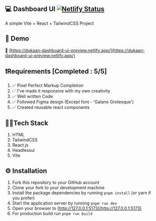 ## 💻 Dashboard UI [![Netlify Status](https://api.netlify.com/api/v1/badges/b99cef85-025f-46ea-a0fe-a12d7f2e28c5/deploy-status)](https://app.netlify.com/sites/quillbot-exercise/deploys)

A simple Vite + React + TailwindCSS Project

## 🚀 Demo

🔗 [https://dukaan-dashboard-ui-preview.netlify.app/](https://dukaan-dashboard-ui-preview.netlify.app/)

## ❗Requirements [Completed : 5/5]

1. ✅ Pixel Perfect Markup Completion
2. ✅ I've made it responsive with my own creativity
3. ✅ Well written Code
4. ✅ Followed Figma design (Except font - 'Galano Grotesque')
5. ✅ Created reusable react components

## 👨‍💻Tech Stack

1. HTML
2. TailwindCSS
3. React.js
4. Headlessui
5. Vite

## ⚙ Installation

1. Fork this repository to your GitHub account
2. Clone your fork to your development machine
3. Install the package dependencies by running `pnpm install` (or yarn if you prefer)
4. Start the application server by running `pnpm run dev`
5. Open your browser to [http://127.0.0.1:5173](http://127.0.0.1:5173)
6. For production build run `pnpm run build`
